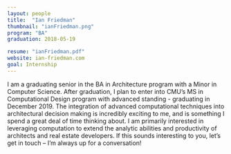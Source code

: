 ```yaml
---
layout: people
title:  "Ian Friedman"
thumbnail: "ianFriedman.png"
program: "BA"
graduation: 2018-05-19

resume: "ianFriedman.pdf"
website: ian-friedman.com
goal: Internship
---
```


I am a graduating senior in the BA in Architecture program with a Minor in Computer Science. After graduation, I plan to enter into CMU’s MS in Computational Design program with advanced standing - graduating in December 2019.
The integration of advanced computational techniques into architectural decision making is incredibly exciting to me, and is something I spend a great deal of time thinking about. I am primarily interested in leveraging computation to extend the analytic abilities and productivity of architects and real estate developers. If this sounds interesting to you, let’s get in touch – I’m always up for a conversation!
